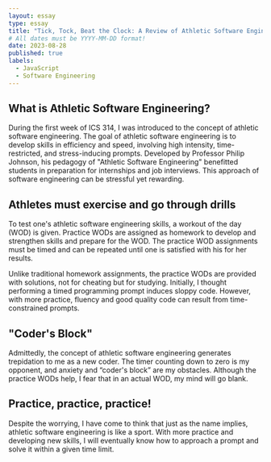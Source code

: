 ```yaml
---
layout: essay
type: essay
title: "Tick, Tock, Beat the Clock: A Review of Athletic Software Engineering"
# All dates must be YYYY-MM-DD format!
date: 2023-08-28
published: true
labels:
  - JavaScript
  - Software Engineering
---
```


## What is Athletic Software Engineering?
During the first week of ICS 314, I was introduced to the concept of athletic software engineering. The goal of athletic software engineering is to develop skills in efficiency and speed, involving high intensity, time-restricted, and stress-inducing prompts. Developed by Professor Philip Johnson, his pedagogy of "Athletic Software Engineering" benefitted students in preparation for internships and job interviews. This approach of software engineering can be stressful yet rewarding. 

## Athletes must exercise and go through drills
To test one's athletic software engineering skills, a workout of the day (WOD) is given. Practice WODs are assigned as homework to develop and strengthen skills and prepare for the WOD. The practice WOD assignments must be timed and can be repeated until one is satisfied with his for her results. 

Unlike traditional homework assignments, the practice WODs are provided with solutions, not for cheating but for studying. Initially, I thought performing a timed programming prompt induces sloppy code. However, with more practice, fluency and good quality code can result from time-constrained prompts. 

## "Coder's Block"
Admittedly, the concept of athletic software engineering generates trepidation to me as a new coder. The timer counting down to zero is my opponent, and anxiety and “coder's block” are my obstacles. Although the practice WODs help, I fear that in an actual WOD, my mind will go blank. 

## Practice, practice, practice!
Despite the worrying, I have come to think that just as the name implies, athletic software engineering is like a sport. With more practice and developing new skills, I will eventually know how to approach a prompt and solve it within a given time limit. 


